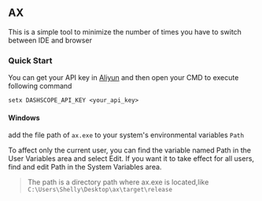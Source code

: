 ## AX

This is a simple tool to minimize the number of times you have to switch between IDE and browser

### Quick Start

You can get your API key
in [Aliyun](https://www.aliyun.com/product/bailian?spm=5176.20960838.J_4VYgf18xNlTAyFFbOuOQe.1.5dcf2868L019Av&scm=20140722.M_10447952.P_168.MO_1774-ID_10447952-MID_10447952-CID_31226-ST_10650-PA_se@1016670337-V_1)
and then open your CMD to execute following command

```
setx DASHSCOPE_API_KEY <your_api_key>
```

#### Windows

add the file path of `ax.exe` to your system's environmental variables `Path`

To affect only the current user, you can find the variable named Path in the User Variables area and select Edit. If you
want it to take effect for all users, find and edit Path in the System Variables area.

> The path is a directory path where ax.exe is located,like `C:\Users\Shelly\Desktop\ax\target\release`
